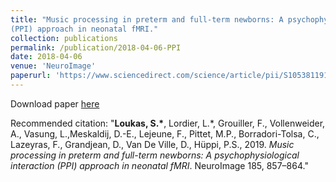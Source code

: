 ```yaml
---
title: "Music processing in preterm and full-term newborns: A psychophysiological interaction
(PPI) approach in neonatal fMRI."
collection: publications
permalink: /publication/2018-04-06-PPI
date: 2018-04-06
venue: 'NeuroImage'
paperurl: 'https://www.sciencedirect.com/science/article/pii/S105381191830288X'
---
```


Download paper [here](http://seralouk.github.io/files/paper_ppi.pdf)


Recommended citation: "**Loukas, S.\***, Lordier, L.\*, Grouiller, F., Vollenweider, A., Vasung, L.,Meskaldij, D.-E., Lejeune,
F., Pittet, M.P., Borradori-Tolsa, C., Lazeyras, F., Grandjean, D., Van De Ville, D., Hüppi, P.S.,
2019. *Music processing in preterm and full-term newborns: A psychophysiological interaction
(PPI) approach in neonatal fMRI*. NeuroImage 185, 857–864."